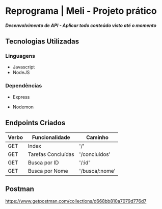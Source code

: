 # Reprograma | Meli - Projeto prático
##### Desenvolvimento de API - Aplicar todo conteúdo visto até o momento

## Tecnologias Utilizadas
### Linguagens
- Javascript<br>
- NodeJS<br>

### Dependências
- Express<br>

- Nodemon<br>

## Endpoints Criados

<table>
<thead>
<th>Verbo</th>
<th>Funcionalidade</th>
<th>Caminho</th>
</thead>
<tbody>
<tr>
<td>GET</td>
<td>Index</td>
<td>'/'
</tr>

<tr>
<td>GET</td>
<td>Tarefas Concluídas</td>
<td>'/concluidos'</td>
</tr>

<tr>
<td>GET</td>
<td>Busca por ID</td>
<td>'/:id'</td>
</tr>

<tr>
<td>GET</td>
<td>Busca por Nome</td>
<td>'/busca/:nome'</td>
</tr>
</table>




## Postman

https://www.getpostman.com/collections/d668bb810a7079d776d7